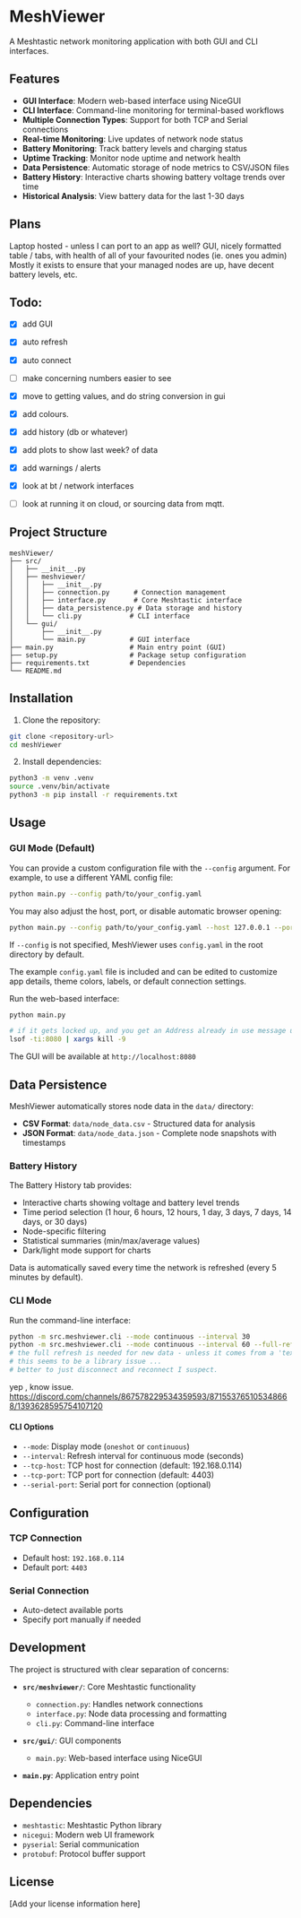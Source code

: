 # MeshViewer

A Meshtastic network monitoring application with both GUI and CLI interfaces.

## Features

- **GUI Interface**: Modern web-based interface using NiceGUI
- **CLI Interface**: Command-line monitoring for terminal-based workflows
- **Multiple Connection Types**: Support for both TCP and Serial connections
- **Real-time Monitoring**: Live updates of network node status
- **Battery Monitoring**: Track battery levels and charging status
- **Uptime Tracking**: Monitor node uptime and network health
- **Data Persistence**: Automatic storage of node metrics to CSV/JSON files
- **Battery History**: Interactive charts showing battery voltage trends over time
- **Historical Analysis**: View battery data for the last 1-30 days

## Plans 
Laptop hosted - unless I can port to an app as well? 
GUI, nicely formatted table / tabs, with health of all of your favourited nodes (ie. ones you admin)
Mostly it exists to ensure that your managed nodes are up, have decent battery levels, etc. 

## Todo:
- [x] add GUI
- [x] auto refresh 
- [x] auto connect
- [ ] make concerning numbers easier to see
 - [x] move to getting values, and do string conversion in gui
 - [x] add colours. 
- [x] add history (db or whatever)
- [x] add plots to show last week? of data
- [x] add warnings / alerts
- [x] look at bt / network interfaces
- [ ] look at running it on cloud, or sourcing data from mqtt.
 

## Project Structure

```text
meshViewer/
├── src/
│   ├── __init__.py
│   ├── meshviewer/
│   │   ├── __init__.py
│   │   ├── connection.py      # Connection management
│   │   ├── interface.py       # Core Meshtastic interface
│   │   ├── data_persistence.py # Data storage and history
│   │   └── cli.py            # CLI interface
│   └── gui/
│       ├── __init__.py
│       └── main.py           # GUI interface
├── main.py                   # Main entry point (GUI)
├── setup.py                  # Package setup configuration
├── requirements.txt          # Dependencies
└── README.md
```

## Installation

1. Clone the repository:

```bash
git clone <repository-url>
cd meshViewer
```

2. Install dependencies:

```bash
python3 -m venv .venv
source .venv/bin/activate
python3 -m pip install -r requirements.txt
```

## Usage

### GUI Mode (Default)
You can provide a custom configuration file with the `--config` argument. 
For example, to use a different YAML config file:

```bash
python main.py --config path/to/your_config.yaml
```

You may also adjust the host, port, or disable automatic browser opening:

```bash
python main.py --config path/to/your_config.yaml --host 127.0.0.1 --port 8081 --no-browser
```

If `--config` is not specified, MeshViewer uses `config.yaml` in the root directory by default.

The example `config.yaml` file is included and can be edited to customize app details, theme colors, labels, or default connection settings.



Run the web-based interface:

```bash
python main.py

# if it gets locked up, and you get an Address already in use message use 
lsof -ti:8080 | xargs kill -9
```

The GUI will be available at `http://localhost:8080`

## Data Persistence

MeshViewer automatically stores node data in the `data/` directory:

- **CSV Format**: `data/node_data.csv` - Structured data for analysis
- **JSON Format**: `data/node_data.json` - Complete node snapshots with timestamps

### Battery History

The Battery History tab provides:
- Interactive charts showing voltage and battery level trends
- Time period selection (1 hour, 6 hours, 12 hours, 1 day, 3 days, 7 days, 14 days, or 30 days)
- Node-specific filtering
- Statistical summaries (min/max/average values)
- Dark/light mode support for charts

Data is automatically saved every time the network is refreshed (every 5 minutes by default).

### CLI Mode

Run the command-line interface:

```bash
python -m src.meshviewer.cli --mode continuous --interval 30
python -m src.meshviewer.cli --mode continuous --interval 60 --full-refresh-interval 180 
# the full refresh is needed for new data - unless it comes from a 'text message'
# this seems to be a library issue ... 
# better to just disconnect and reconnect I suspect.

```
yep , know issue. https://discord.com/channels/867578229534359593/871553765105348668/1393628595754107120


#### CLI Options

- `--mode`: Display mode (`oneshot` or `continuous`)
- `--interval`: Refresh interval for continuous mode (seconds)
- `--tcp-host`: TCP host for connection (default: 192.168.0.114)
- `--tcp-port`: TCP port for connection (default: 4403)
- `--serial-port`: Serial port for connection (optional)

## Configuration

### TCP Connection

- Default host: `192.168.0.114`
- Default port: `4403`

### Serial Connection

- Auto-detect available ports
- Specify port manually if needed

## Development

The project is structured with clear separation of concerns:

- **`src/meshviewer/`**: Core Meshtastic functionality
  - `connection.py`: Handles network connections
  - `interface.py`: Node data processing and formatting
  - `cli.py`: Command-line interface

- **`src/gui/`**: GUI components
  - `main.py`: Web-based interface using NiceGUI

- **`main.py`**: Application entry point

## Dependencies

- `meshtastic`: Meshtastic Python library
- `nicegui`: Modern web UI framework
- `pyserial`: Serial communication
- `protobuf`: Protocol buffer support

## License

[Add your license information here]
